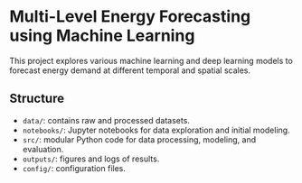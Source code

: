 # Multi-Level Energy Forecasting using Machine Learning

This project explores various machine learning and deep learning models to forecast energy demand at different temporal and spatial scales.

## Structure

- `data/`: contains raw and processed datasets.
- `notebooks/`: Jupyter notebooks for data exploration and initial modeling.
- `src/`: modular Python code for data processing, modeling, and evaluation.
- `outputs/`: figures and logs of results.
- `config/`: configuration files.


